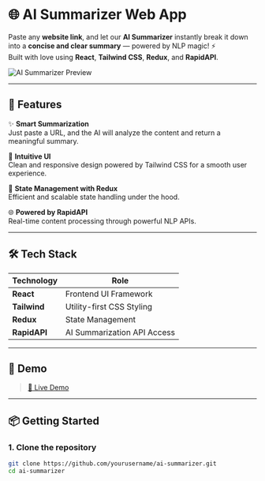 # 🌐 AI Summarizer Web App

Paste any **website link**, and let our **AI Summarizer** instantly break it down into a **concise and clear summary** — powered by NLP magic! ⚡️  
Built with love using **React**, **Tailwind CSS**, **Redux**, and **RapidAPI**.

![AI Summarizer Preview](https://blogger.googleusercontent.com/img/a/AVvXsEgyPep-F8mYt323zwAI_lR7nc3vK_qGIjYQavow2xGdOe_OZ254tbqZV2e6jBbxjHz2CKKyiT7lIvnuzvBwRG7K6x8R6rMRLU95bjM1mSssLV_s8IBu6W7sdyjcSlGvZZpXJr4mG5a-TVipL3QMa9_Vsm2RQCz5Lw1hahkqwlVrtAec3xuUo9uAxvV3be2U)

---

## 🚀 Features

✨ **Smart Summarization**  
Just paste a URL, and the AI will analyze the content and return a meaningful summary.

🎯 **Intuitive UI**  
Clean and responsive design powered by Tailwind CSS for a smooth user experience.

🔁 **State Management with Redux**  
Efficient and scalable state handling under the hood.

🌐 **Powered by RapidAPI**  
Real-time content processing through powerful NLP APIs.

---

## 🛠️ Tech Stack

| Technology    | Role                        |
|---------------|-----------------------------|
| **React**     | Frontend UI Framework       |
| **Tailwind**  | Utility-first CSS Styling   |
| **Redux**     | State Management            |
| **RapidAPI**  | AI Summarization API Access |

---

## 📸 Demo

> [🔗 Live Demo](https://brieflyaisummarizer.netlify.app/)  

---

## 📦 Getting Started

### 1. Clone the repository

```bash
git clone https://github.com/yourusername/ai-summarizer.git
cd ai-summarizer
